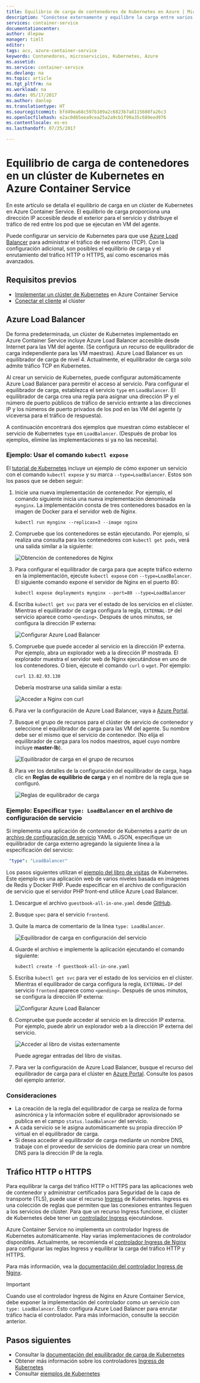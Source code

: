 ```yaml
---
title: Equilibrio de carga de contenedores de Kubernetes en Azure | Microsoft Docs
description: "Conéctese externamente y equilibre la carga entre varios contenedores en un clúster de Kubernetes en Azure Container Service."
services: container-service
documentationcenter: 
author: dlepow
manager: timlt
editor: 
tags: acs, azure-container-service
keywords: Contenedores, microservicios, Kubernetes, Azure
ms.assetid: 
ms.service: container-service
ms.devlang: na
ms.topic: article
ms.tgt_pltfrm: na
ms.workload: na
ms.date: 05/17/2017
ms.author: danlep
ms.translationtype: HT
ms.sourcegitcommit: bfd49ea68c597b109a2c6823b7a8115608fa26c3
ms.openlocfilehash: e2ac0d65eea9cea25a2a9cb1f99a35c689eed976
ms.contentlocale: es-es
ms.lasthandoff: 07/25/2017

---
```

# <a name="load-balance-containers-in-a-kubernetes-cluster-in-azure-container-service"></a>Equilibrio de carga de contenedores en un clúster de Kubernetes en Azure Container Service 
En este artículo se detalla el equilibrio de carga en un clúster de Kubernetes en Azure Container Service. El equilibrio de carga proporciona una dirección IP accesible desde el exterior para el servicio y distribuye el tráfico de red entre los pod que se ejecutan en VM del agente.

Puede configurar un servicio de Kubernetes para que use [Azure Load Balancer](../../load-balancer/load-balancer-overview.md) para administrar el tráfico de red externo (TCP). Con la configuración adicional, son posibles el equilibrio de carga y el enrutamiento del tráfico HTTP o HTTPS, así como escenarios más avanzados.

## <a name="prerequisites"></a>Requisitos previos
* [Implementar un clúster de Kubernetes](container-service-kubernetes-walkthrough.md) en Azure Container Service
* [Conectar el cliente](../container-service-connect.md) al clúster

## <a name="azure-load-balancer"></a>Azure Load Balancer

De forma predeterminada, un clúster de Kubernetes implementado en Azure Container Service incluye Azure Load Balancer accesible desde Internet para las VM del agente. (Se configura un recurso de equilibrador de carga independiente para las VM maestras). Azure Load Balancer es un equilibrador de carga de nivel 4. Actualmente, el equilibrador de carga solo admite tráfico TCP en Kubernetes.

Al crear un servicio de Kubernetes, puede configurar automáticamente Azure Load Balancer para permitir el acceso al servicio. Para configurar el equilibrador de carga, establezca el servicio `type` en `LoadBalancer`. El equilibrador de carga crea una regla para asignar una dirección IP y el número de puerto públicos de tráfico de servicio entrante a las direcciones IP y los números de puerto privados de los pod en las VM del agente (y viceversa para el tráfico de respuesta). 

 A continuación encontrará dos ejemplos que muestran cómo establecer el servicio de Kubernetes `type` en `LoadBalancer`. (Después de probar los ejemplos, elimine las implementaciones si ya no las necesita).

### <a name="example-use-the-kubectl-expose-command"></a>Ejemplo: Usar el comando `kubectl expose` 
El [tutorial de Kubernetes](container-service-kubernetes-walkthrough.md) incluye un ejemplo de cómo exponer un servicio con el comando `kubectl expose` y su marca `--type=LoadBalancer`. Estos son los pasos que se deben seguir:

1. Inicie una nueva implementación de contenedor. Por ejemplo, el comando siguiente inicia una nueva implementación denominada `mynginx`. La implementación consta de tres contenedores basados en la imagen de Docker para el servidor web de Nginx.

    ```console
    kubectl run mynginx --replicas=3 --image nginx
    ```
2. Compruebe que los contenedores se están ejecutando. Por ejemplo, si realiza una consulta para los contenedores con `kubectl get pods`, verá una salida similar a la siguiente:

    ![Obtención de contenedores de Nginx](./media/container-service-kubernetes-load-balancing/nginx-get-pods.png)

3. Para configurar el equilibrador de carga para que acepte tráfico externo en la implementación, ejecute `kubectl expose` con `--type=LoadBalancer`. El siguiente comando expone el servidor de Nginx en el puerto 80:

    ```console
    kubectl expose deployments mynginx --port=80 --type=LoadBalancer
    ```

4. Escriba `kubectl get svc` para ver el estado de los servicios en el clúster. Mientras el equilibrador de carga configura la regla, `EXTERNAL-IP` del servicio aparece como `<pending>`. Después de unos minutos, se configura la dirección IP externa: 

    ![Configurar Azure Load Balancer](./media/container-service-kubernetes-load-balancing/nginx-external-ip.png)

5. Compruebe que puede acceder al servicio en la dirección IP externa. Por ejemplo, abra un explorador web a la dirección IP mostrada. El explorador muestra el servidor web de Nginx ejecutándose en uno de los contenedores. O bien, ejecute el comando `curl` o `wget`. Por ejemplo:

    ```
    curl 13.82.93.130
    ```

    Debería mostrarse una salida similar a esta:

    ![Acceder a Nginx con curl](./media/container-service-kubernetes-load-balancing/curl-output.png)

6. Para ver la configuración de Azure Load Balancer, vaya a [Azure Portal](https://portal.azure.com).

7. Busque el grupo de recursos para el clúster de servicio de contenedor y seleccione el equilibrador de carga para las VM del agente. Su nombre debe ser el mismo que el servicio de contenedor. (No elija el equilibrador de carga para los nodos maestros, aquel cuyo nombre incluye **master-lb**). 

    ![Equilibrador de carga en el grupo de recursos](./media/container-service-kubernetes-load-balancing/container-resource-group-portal.png)

8. Para ver los detalles de la configuración del equilibrador de carga, haga clic en **Reglas de equilibrio de carga** y en el nombre de la regla que se configuró.

    ![Reglas de equilibrador de carga](./media/container-service-kubernetes-load-balancing/load-balancing-rules.png) 

### <a name="example-specify-type-loadbalancer-in-the-service-configuration-file"></a>Ejemplo: Especificar `type: LoadBalancer` en el archivo de configuración de servicio

Si implementa una aplicación de contenedor de Kubernetes a partir de un [archivo de configuración de servicio](https://kubernetes.io/docs/user-guide/services/operations/#service-configuration-file) YAML o JSON, especifique un equilibrador de carga externo agregando la siguiente línea a la especificación del servicio:

```YAML
 "type": "LoadBalancer"
``` 



Los pasos siguientes utilizan el [ejemplo del libro de visitas](https://github.com/kubernetes/kubernetes/tree/master/examples/guestbook) de Kubernetes. Este ejemplo es una aplicación web de varios niveles basada en imágenes de Redis y Docker PHP. Puede especificar en el archivo de configuración de servicio que el servidor PHP front-end utilice Azure Load Balancer.

1. Descargue el archivo `guestbook-all-in-one.yaml` desde [GitHub](https://github.com/kubernetes/kubernetes/tree/master/examples/guestbook/all-in-one). 
2. Busque `spec` para el servicio `frontend`.
3. Quite la marca de comentario de la línea `type: LoadBalancer`.

    ![Equilibrador de carga en configuración del servicio](./media/container-service-kubernetes-load-balancing/guestbook-frontend-loadbalance.png)

4. Guarde el archivo e implemente la aplicación ejecutando el comando siguiente:

    ```
    kubectl create -f guestbook-all-in-one.yaml
    ```

5. Escriba `kubectl get svc` para ver el estado de los servicios en el clúster. Mientras el equilibrador de carga configura la regla, `EXTERNAL-IP` del servicio `frontend` aparece como `<pending>`. Después de unos minutos, se configura la dirección IP externa: 

    ![Configurar Azure Load Balancer](./media/container-service-kubernetes-load-balancing/guestbook-external-ip.png)

6. Compruebe que puede acceder al servicio en la dirección IP externa. Por ejemplo, puede abrir un explorador web a la dirección IP externa del servicio.

    ![Acceder al libro de visitas externamente](./media/container-service-kubernetes-load-balancing/guestbook-web.png)

    Puede agregar entradas del libro de visitas.

7. Para ver la configuración de Azure Load Balancer, busque el recurso del equilibrador de carga para el clúster en [Azure Portal](https://portal.azure.com). Consulte los pasos del ejemplo anterior.

### <a name="considerations"></a>Consideraciones

* La creación de la regla del equilibrador de carga se realiza de forma asincrónica y la información sobre el equilibrador aprovisionado se publica en el campo `status.loadBalancer` del servicio.
* A cada servicio se le asigna automáticamente su propia dirección IP virtual en el equilibrador de carga.
* Si desea acceder al equilibrador de carga mediante un nombre DNS, trabaje con el proveedor de servicios de dominio para crear un nombre DNS para la dirección IP de la regla.

## <a name="http-or-https-traffic"></a>Tráfico HTTP o HTTPS

Para equilibrar la carga del tráfico HTTP o HTTPS para las aplicaciones web de contenedor y administrar certificados para Seguridad de la capa de transporte (TLS), puede usar el recurso [Ingress](https://kubernetes.io/docs/user-guide/ingress/) de Kubernetes. Ingress es una colección de reglas que permiten que las conexiones entrantes lleguen a los servicios de clúster. Para que un recurso Ingress funcione, el clúster de Kubernetes debe tener un [controlador Ingress](https://kubernetes.io/docs/user-guide/ingress/#ingress-controllers) ejecutándose.

Azure Container Service no implementa un controlador Ingress de Kubernetes automáticamente. Hay varias implementaciones de controlador disponibles. Actualmente, se recomienda el [controlador Ingress de Nginx](https://github.com/kubernetes/ingress/tree/master/examples/deployment/nginx) para configurar las reglas Ingress y equilibrar la carga del tráfico HTTP y HTTPS. 

Para más información, vea la [documentación del controlador Ingress de Nginx](https://github.com/kubernetes/ingress/tree/master/controllers/nginx/README.md).

> [!IMPORTANT]
> Cuando use el controlador Ingress de Nginx en Azure Container Service, debe exponer la implementación del controlador como un servicio con `type: LoadBalancer`. Esto configura Azure Load Balancer para enrutar tráfico hacia el controlador. Para más información, consulte la sección anterior.


## <a name="next-steps"></a>Pasos siguientes

* Consultar la [documentación del equilibrador de carga de Kubernetes](https://kubernetes.io/docs/user-guide/load-balancer/)
* Obtener más información sobre los controladores [Ingress de Kubernetes](https://kubernetes.io/docs/user-guide/ingress/)
* Consultar [ejemplos de Kubernetes](https://github.com/kubernetes/kubernetes/tree/master/examples)


